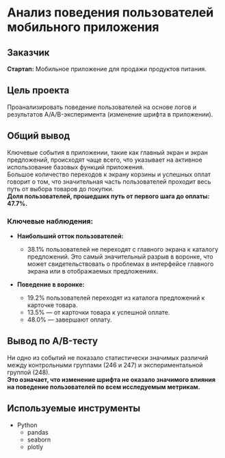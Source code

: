 # Анализ поведения пользователей мобильного приложения

## Заказчик
**Стартап:** Мобильное приложение для продажи продуктов питания.

## Цель проекта
Проанализировать поведение пользователей на основе логов и результатов A/A/B-эксперимента (изменение шрифта в приложении).

## Общий вывод
Ключевые события в приложении, такие как главный экран и экран предложений, происходят чаще всего, что указывает на активное использование базовых функций приложения.  
Большое количество переходов к экрану корзины и успешных оплат говорит о том, что значительная часть пользователей проходит весь путь от выбора товаров до покупки.  
**Доля пользователей, прошедших путь от первого шага до оплаты: 47.7%.**

### Ключевые наблюдения:
- **Наибольший отток пользователей:**  
  - 38.1% пользователей не переходят с главного экрана к каталогу предложений. Это самый значительный разрыв в воронке, что может свидетельствовать о проблемах в интерфейсе главного экрана или в отображаемых предложениях.

- **Поведение в воронке:**  
  - 19.2% пользователей переходят из каталога предложений к карточке товара.  
  - 13.5% — от карточки товара к успешной оплате.  
  - 48.0% — завершают оплату.

## Вывод по A/B-тесту
Ни одно из событий не показало статистически значимых различий между контрольными группами (246 и 247) и экспериментальной группой (248).  
**Это означает, что изменение шрифта не оказало значимого влияния на поведение пользователей по всем исследуемым метрикам.**

## Используемые инструменты
- Python  
  - pandas  
  - seaborn  
  - plotly
